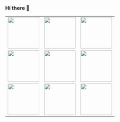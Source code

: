 ### Hi there 👋
<table >
<tr>
<td><img src= "http://tva3.sinaimg.cn/large/006BdrJkgy1gtapoqhskxg3034034q49.gif" width="100" height="100"></td>
<td><img src= "http://tva3.sinaimg.cn/large/006BdrJkgy1gtapoqtrifg30340340t0.gif" width="100" height="100"></td>
<td><img src= "http://tva3.sinaimg.cn/large/006BdrJkgy1gtaposdh10g3034034gma.gif" width="100" height="100"></td>
</tr>
<tr>
<td><img src="http://tva3.sinaimg.cn/large/006BdrJkgy1gtapp45ziqg3034034aag.gif" width="100" height="100"></td>
<td><img src="http://tva3.sinaimg.cn/large/006BdrJkgy1gtapor5mpeg303403474q.gif" width="100" height="100"></td>
<td><img src="http://tva3.sinaimg.cn/large/006BdrJkgy1gtaporh62og30340343z9.gif" width="100" height="100"></td>
</tr>
<tr>
<td><img src="http://tva3.sinaimg.cn/large/006BdrJkgy1gtapou4wi7g3034034aag.gif" width="100" height="100"></td>
<td><img src="http://tva3.sinaimg.cn/large/006BdrJkgy1gtapoo3g36g30340343yu.gif" width="100" height="100"></td>
<td><img src="http://tva3.sinaimg.cn/large/006BdrJkgy1gtapp4hbwag3034034mxo.gif" width="100" height="100"></td>
</tr>
</table>


<!--
**1328552867/1328552867** is a ✨ _special_ ✨ repository because its `README.md` (this file) appears on your GitHub profile.

Here are some ideas to get you started:

- 🔭 I’m currently working on ...
- 🌱 I’m currently learning ...
- 👯 I’m looking to collaborate on ...
- 🤔 I’m looking for help with ...
- 💬 Ask me about ...
- 📫 How to reach me: ...
- 😄 Pronouns: ...
- ⚡ Fun fact: ...
-->
